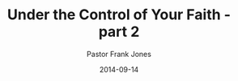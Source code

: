 ---
lunr: "true"
title: "Under the Control of Your Faith - part 2"
author: "Pastor Frank Jones"
postDate: "09-14-2014"
date: 2014-09-14
category: "sermons"
slug: "2014/09/ffc_09142014"
icon: microphone
audioLink: "ffc_09142014"
tags: [lifestyle, lifestyle, abiding, faith family church]
mp3: "ffc_09142014/09142014.mp3"
ogg: "ffc_09142014/09142014.ogg"
linkurl: "https://archive.org/download/ffc_09142014/ffc_09142014_files.xml"
ipath: "https://archive.org/download/ffc_09142014/09142014.mp3"
layout: sermon.html
---